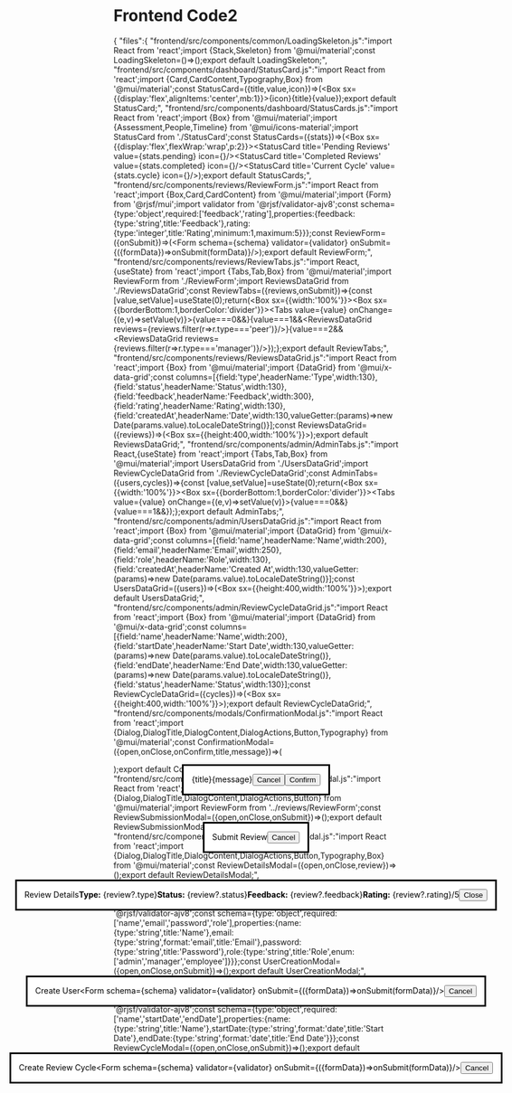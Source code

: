 # Frontend Code2

{
"files":{
"frontend/src/components/common/LoadingSkeleton.js":"import React from 'react';import {Stack,Skeleton} from '@mui/material';const LoadingSkeleton=()=>(<Stack spacing={1} sx={{p:2}}><Skeleton variant='rectangular' height={60}/><Skeleton variant='rectangular' height={40}/><Skeleton variant='rectangular' height={40}/><Skeleton variant='rectangular' height={40}/></Stack>);export default LoadingSkeleton;",
"frontend/src/components/dashboard/StatusCard.js":"import React from 'react';import {Card,CardContent,Typography,Box} from '@mui/material';const StatusCard=({title,value,icon})=>(<Card sx={{minWidth:200,m:1,boxShadow:3}}><CardContent><Box sx={{display:'flex',alignItems:'center',mb:1}}>{icon}<Typography variant='h6' sx={{ml:1}}>{title}</Typography></Box><Typography variant='h4'>{value}</Typography></CardContent></Card>);export default StatusCard;",
"frontend/src/components/dashboard/StatusCards.js":"import React from 'react';import {Box} from '@mui/material';import {Assessment,People,Timeline} from '@mui/icons-material';import StatusCard from './StatusCard';const StatusCards=({stats})=>(<Box sx={{display:'flex',flexWrap:'wrap',p:2}}><StatusCard title='Pending Reviews' value={stats.pending} icon={<Assessment/>}/><StatusCard title='Completed Reviews' value={stats.completed} icon={<People/>}/><StatusCard title='Current Cycle' value={stats.cycle} icon={<Timeline/>}/></Box>);export default StatusCards;",
"frontend/src/components/reviews/ReviewForm.js":"import React from 'react';import {Box,Card,CardContent} from '@mui/material';import {Form} from '@rjsf/mui';import validator from '@rjsf/validator-ajv8';const schema={type:'object',required:['feedback','rating'],properties:{feedback:{type:'string',title:'Feedback'},rating:{type:'integer',title:'Rating',minimum:1,maximum:5}}};const ReviewForm=({onSubmit})=>(<Card sx={{m:2}}><CardContent><Form schema={schema} validator={validator} onSubmit={({formData})=>onSubmit(formData)}/></CardContent></Card>);export default ReviewForm;",
"frontend/src/components/reviews/ReviewTabs.js":"import React,{useState} from 'react';import {Tabs,Tab,Box} from '@mui/material';import ReviewForm from './ReviewForm';import ReviewsDataGrid from './ReviewsDataGrid';const ReviewTabs=({reviews,onSubmit})=>{const [value,setValue]=useState(0);return(<Box sx={{width:'100%'}}><Box sx={{borderBottom:1,borderColor:'divider'}}><Tabs value={value} onChange={(e,v)=>setValue(v)}><Tab label='Self Review'/><Tab label='Peer Reviews'/><Tab label='Manager Reviews'/></Tabs></Box><Box sx={{p:3}}>{value===0&&<ReviewForm onSubmit={onSubmit}/>}{value===1&&<ReviewsDataGrid reviews={reviews.filter(r=>r.type==='peer')}/>}{value===2&&<ReviewsDataGrid reviews={reviews.filter(r=>r.type==='manager')}/>}</Box></Box>);};export default ReviewTabs;",
"frontend/src/components/reviews/ReviewsDataGrid.js":"import React from 'react';import {Box} from '@mui/material';import {DataGrid} from '@mui/x-data-grid';const columns=[{field:'type',headerName:'Type',width:130},{field:'status',headerName:'Status',width:130},{field:'feedback',headerName:'Feedback',width:300},{field:'rating',headerName:'Rating',width:130},{field:'createdAt',headerName:'Date',width:130,valueGetter:(params)=>new Date(params.value).toLocaleDateString()}];const ReviewsDataGrid=({reviews})=>(<Box sx={{height:400,width:'100%'}}><DataGrid rows={reviews} columns={columns} pageSize={5} rowsPerPageOptions={[5]} checkboxSelection disableSelectionOnClick/></Box>);export default ReviewsDataGrid;",
"frontend/src/components/admin/AdminTabs.js":"import React,{useState} from 'react';import {Tabs,Tab,Box} from '@mui/material';import UsersDataGrid from './UsersDataGrid';import ReviewCycleDataGrid from './ReviewCycleDataGrid';const AdminTabs=({users,cycles})=>{const [value,setValue]=useState(0);return(<Box sx={{width:'100%'}}><Box sx={{borderBottom:1,borderColor:'divider'}}><Tabs value={value} onChange={(e,v)=>setValue(v)}><Tab label='Users'/><Tab label='Review Cycles'/></Tabs></Box><Box sx={{p:3}}>{value===0&&<UsersDataGrid users={users}/>}{value===1&&<ReviewCycleDataGrid cycles={cycles}/>}</Box></Box>);};export default AdminTabs;",
"frontend/src/components/admin/UsersDataGrid.js":"import React from 'react';import {Box} from '@mui/material';import {DataGrid} from '@mui/x-data-grid';const columns=[{field:'name',headerName:'Name',width:200},{field:'email',headerName:'Email',width:250},{field:'role',headerName:'Role',width:130},{field:'createdAt',headerName:'Created At',width:130,valueGetter:(params)=>new Date(params.value).toLocaleDateString()}];const UsersDataGrid=({users})=>(<Box sx={{height:400,width:'100%'}}><DataGrid rows={users} columns={columns} pageSize={5} rowsPerPageOptions={[5]} checkboxSelection disableSelectionOnClick/></Box>);export default UsersDataGrid;",
"frontend/src/components/admin/ReviewCycleDataGrid.js":"import React from 'react';import {Box} from '@mui/material';import {DataGrid} from '@mui/x-data-grid';const columns=[{field:'name',headerName:'Name',width:200},{field:'startDate',headerName:'Start Date',width:130,valueGetter:(params)=>new Date(params.value).toLocaleDateString()},{field:'endDate',headerName:'End Date',width:130,valueGetter:(params)=>new Date(params.value).toLocaleDateString()},{field:'status',headerName:'Status',width:130}];const ReviewCycleDataGrid=({cycles})=>(<Box sx={{height:400,width:'100%'}}><DataGrid rows={cycles} columns={columns} pageSize={5} rowsPerPageOptions={[5]} checkboxSelection disableSelectionOnClick/></Box>);export default ReviewCycleDataGrid;",
"frontend/src/components/modals/ConfirmationModal.js":"import React from 'react';import {Dialog,DialogTitle,DialogContent,DialogActions,Button,Typography} from '@mui/material';const ConfirmationModal=({open,onClose,onConfirm,title,message})=>(<Dialog open={open} onClose={onClose}><DialogTitle>{title}</DialogTitle><DialogContent><Typography>{message}</Typography></DialogContent><DialogActions><Button onClick={onClose}>Cancel</Button><Button onClick={onConfirm} variant='contained' color='primary'>Confirm</Button></DialogActions></Dialog>);export default ConfirmationModal;",
"frontend/src/components/modals/ReviewSubmissionModal.js":"import React from 'react';import {Dialog,DialogTitle,DialogContent,DialogActions,Button} from '@mui/material';import ReviewForm from '../reviews/ReviewForm';const ReviewSubmissionModal=({open,onClose,onSubmit})=>(<Dialog open={open} onClose={onClose} maxWidth='md' fullWidth><DialogTitle>Submit Review</DialogTitle><DialogContent><ReviewForm onSubmit={onSubmit}/></DialogContent><DialogActions><Button onClick={onClose}>Cancel</Button></DialogActions></Dialog>);export default ReviewSubmissionModal;",
"frontend/src/components/modals/ReviewDetailsModal.js":"import React from 'react';import {Dialog,DialogTitle,DialogContent,DialogActions,Button,Typography,Box} from '@mui/material';const ReviewDetailsModal=({open,onClose,review})=>(<Dialog open={open} onClose={onClose}><DialogTitle>Review Details</DialogTitle><DialogContent><Box sx={{minWidth:400}}><Typography><strong>Type:</strong> {review?.type}</Typography><Typography><strong>Status:</strong> {review?.status}</Typography><Typography><strong>Feedback:</strong> {review?.feedback}</Typography><Typography><strong>Rating:</strong> {review?.rating}/5</Typography></Box></DialogContent><DialogActions><Button onClick={onClose}>Close</Button></DialogActions></Dialog>);export default ReviewDetailsModal;",
"frontend/src/components/modals/UserCreationModal.js":"import React from 'react';import {Dialog,DialogTitle,DialogContent,DialogActions,Button} from '@mui/material';import {Form} from '@rjsf/mui';import validator from '@rjsf/validator-ajv8';const schema={type:'object',required:['name','email','password','role'],properties:{name:{type:'string',title:'Name'},email:{type:'string',format:'email',title:'Email'},password:{type:'string',title:'Password'},role:{type:'string',title:'Role',enum:['admin','manager','employee']}}};const UserCreationModal=({open,onClose,onSubmit})=>(<Dialog open={open} onClose={onClose}><DialogTitle>Create User</DialogTitle><DialogContent><Form schema={schema} validator={validator} onSubmit={({formData})=>onSubmit(formData)}/></DialogContent><DialogActions><Button onClick={onClose}>Cancel</Button></DialogActions></Dialog>);export default UserCreationModal;",
"frontend/src/components/modals/ReviewCycleModal.js":"import React from 'react';import {Dialog,DialogTitle,DialogContent,DialogActions,Button} from '@mui/material';import {Form} from '@rjsf/mui';import validator from '@rjsf/validator-ajv8';const schema={type:'object',required:['name','startDate','endDate'],properties:{name:{type:'string',title:'Name'},startDate:{type:'string',format:'date',title:'Start Date'},endDate:{type:'string',format:'date',title:'End Date'}}};const ReviewCycleModal=({open,onClose,onSubmit})=>(<Dialog open={open} onClose={onClose}><DialogTitle>Create Review Cycle</DialogTitle><DialogContent><Form schema={schema} validator={validator} onSubmit={({formData})=>onSubmit(formData)}/></DialogContent><DialogActions><Button onClick={onClose}>Cancel</Button></DialogActions></Dialog>);export default ReviewCycleModal;"
},
"commands":["cd frontend && npm install @mui/x-data-grid recharts @rjsf/core @rjsf/utils @rjsf/validator-ajv8 @rjsf/mui"]
}